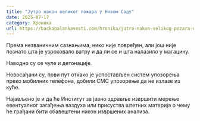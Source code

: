 ```yaml
---
title: "Јутро након великог пожара у Новом Саду"
date: 2025-07-17
category: Хроника
url: https://backapalankavesti.com/hronika/jutro-nakon-velikog-pozara-u-novom-sadu/
---
```


Према незваничним сазнањима, нико није повређен, али још није познато шта је узроковало ватру и да ли се и шта налазило у магацину.

Наводно су се чуле и детонације.

Новосађани су, први пут откако је успостављен систем упозорења преко мобилних телефона, добили СМС упозорење да не излазе из куће.

Најављено је и да ће Институт за јавно здравље извршити мерење евентуалног загађења ваздуха или присуства штетних материја о чему ће грађани бити обавештени након извршених анализа.
